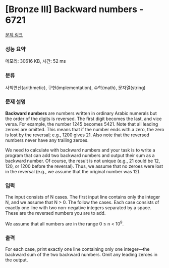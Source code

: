 # [Bronze III] Backward numbers - 6721 

[문제 링크](https://www.acmicpc.net/problem/6721) 

### 성능 요약

메모리: 30616 KB, 시간: 52 ms

### 분류

사칙연산(arithmetic), 구현(implementation), 수학(math), 문자열(string)

### 문제 설명

<p><strong>Backward numbers</strong> are numbers written in ordinary Arabic numerals but the order of the digits is reversed. The first digit becomes the last, and vice versa. For example, the number 1245 becomes 5421. Note that all leading zeroes are omitted. This means that if the number ends with a zero, the zero is lost by the reversal; e.g., 1200 gives 21. Also note that the reversed numbers never have any trailing zeroes.</p>

<p>We need to calculate with backward numbers and your task is to write a program that can add two backward numbers and output their sum as a backward number. Of course, the result is not unique (e.g., 21 could be 12, 120, or 1200 before the reversal). Thus, we assume that no zeroes were lost in the reversal (e.g., we assume that the original number was 12).</p>

### 입력 

 <p>The input consists of N cases. The first input line contains only the integer N, and we assume that N > 0. The follow the cases. Each case consists of exactly one line with two non-negative integers separated by a space. These are the reversed numbers you are to add.</p>

<p>We assume that all numbers are in the range 0 ≤ n < 10<sup>9</sup>.</p>

### 출력 

 <p>For each case, print exactly one line containing only one integer—the backward sum of the two backward numbers. Omit any leading zeroes in the output.</p>


